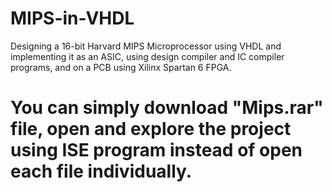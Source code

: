 # MIPS-in-VHDL
Designing a 16-bit Harvard MIPS Microprocessor using VHDL and implementing it as an ASIC, using design compiler and IC compiler programs, and on a PCB using Xilinx Spartan 6 FPGA.
# You can simply download "Mips.rar" file, open and explore the project using ISE program instead of open each file individually.
